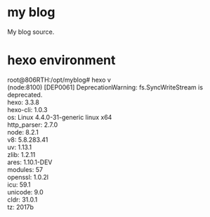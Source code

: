# my blog
My blog source.   



# hexo environment 
root@806RTH:/opt/myblog#    hexo v   
(node:8100) [DEP0061] DeprecationWarning: fs.SyncWriteStream is deprecated.   
hexo: 3.3.8   
hexo-cli: 1.0.3     
os: Linux 4.4.0-31-generic linux x64    
http_parser: 2.7.0    
node: 8.2.1    
v8: 5.8.283.41    
uv: 1.13.1    
zlib: 1.2.11   
ares: 1.10.1-DEV   
modules: 57   
openssl: 1.0.2l   
icu: 59.1   
unicode: 9.0    
cldr: 31.0.1     
tz: 2017b     

